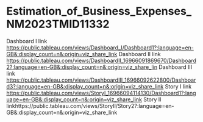 # Estimation_of_Business_Expenses_NM2023TMID11332
Dashboard I link https://public.tableau.com/views/Dashboard_I/Dashboard1?:language=en-GB&:display_count=n&:origin=viz_share_link
Dashboard II link https://public.tableau.com/views/DashboardII_16966091869670/Dashboard2?:language=en-GB&:display_count=n&:origin=viz_share_lin
Dashboard III link https://public.tableau.com/views/DashboardIII_16966092622800/Dashboard3?:language=en-GB&:display_count=n&:origin=viz_share_link
Story I link https://public.tableau.com/views/StoryI_16966094114130/Dashboard1?:language=en-GB&:display_count=n&:origin=viz_share_link
Story II linkhttps://public.tableau.com/views/StoryII/Story2?:language=en-GB&:display_count=n&:origin=viz_share_link





